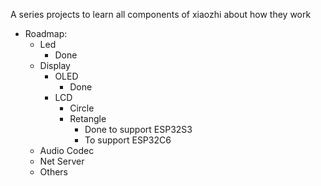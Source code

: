 A series projects to learn all components of xiaozhi about how they work
- Roadmap:
  - Led 
    - Done  
  - Display
    - OLED
      - Done
    - LCD
      - Circle
      - Retangle
        - Done to support ESP32S3
        - To support ESP32C6
  - Audio Codec
  - Net Server
  - Others
